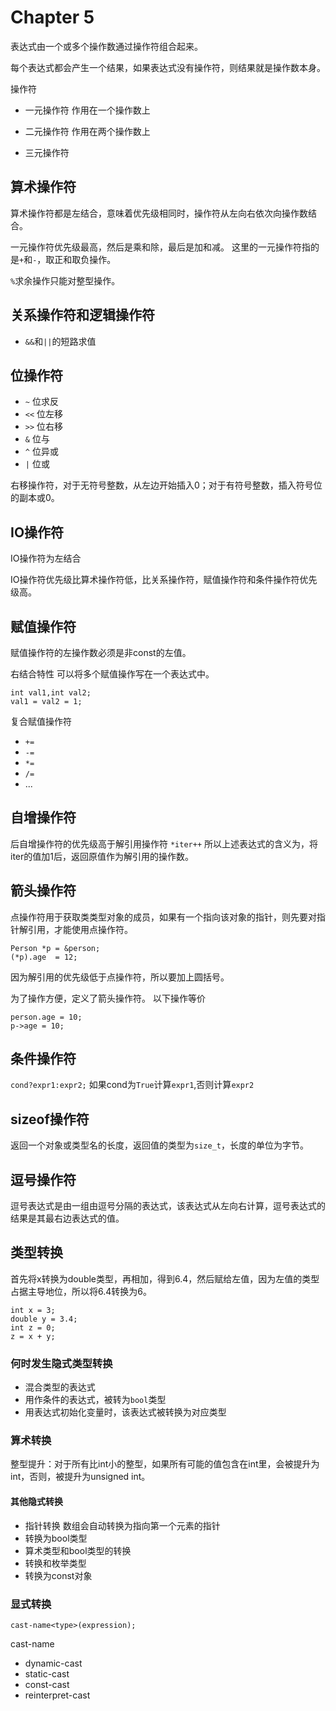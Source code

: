 # Chapter 5

表达式由一个或多个操作数通过操作符组合起来。

每个表达式都会产生一个结果，如果表达式没有操作符，则结果就是操作数本身。

操作符
+ 一元操作符
作用在一个操作数上

+ 二元操作符
作用在两个操作数上

+ 三元操作符

## 算术操作符

算术操作符都是左结合，意味着优先级相同时，操作符从左向右依次向操作数结合。

一元操作符优先级最高，然后是乘和除，最后是加和减。
这里的一元操作符指的是`+`和`-`，取正和取负操作。

`%`求余操作只能对整型操作。

## 关系操作符和逻辑操作符

+ `&&`和`||`的短路求值

## 位操作符

+ `~`   位求反
+ `<<`  位左移
+ `>>`  位右移
+ `&`   位与
+ `^`   位异或
+ `|`   位或

右移操作符，对于无符号整数，从左边开始插入0；对于有符号整数，插入符号位的副本或0。

## IO操作符

IO操作符为左结合

IO操作符优先级比算术操作符低，比关系操作符，赋值操作符和条件操作符优先级高。

## 赋值操作符

赋值操作符的左操作数必须是非const的左值。

右结合特性
可以将多个赋值操作写在一个表达式中。

```
int val1,int val2;
val1 = val2 = 1;
```

复合赋值操作符
+ `+=`
+ `-=`
+ `*=`
+ `/=`
+ ...


## 自增操作符

后自增操作符的优先级高于解引用操作符
`*iter++`
所以上述表达式的含义为，将iter的值加1后，返回原值作为解引用的操作数。

## 箭头操作符

点操作符用于获取类类型对象的成员，如果有一个指向该对象的指针，则先要对指针解引用，才能使用点操作符。

```
Person *p = &person;
(*p).age  = 12;
```
因为解引用的优先级低于点操作符，所以要加上圆括号。

为了操作方便，定义了箭头操作符。
以下操作等价
```
person.age = 10;
p->age = 10;
```

## 条件操作符

`cond?expr1:expr2;`
如果cond为`True`计算`expr1`,否则计算`expr2`

## sizeof操作符

返回一个对象或类型名的长度，返回值的类型为`size_t`，长度的单位为字节。

## 逗号操作符

逗号表达式是由一组由逗号分隔的表达式，该表达式从左向右计算，逗号表达式的结果是其最右边表达式的值。

## 类型转换

首先将x转换为double类型，再相加，得到6.4，然后赋给左值，因为左值的类型占据主导地位，所以将6.4转换为6。 
```
int x = 3;
double y = 3.4;
int z = 0;
z = x + y;
```

### 何时发生隐式类型转换

+ 混合类型的表达式
+ 用作条件的表达式，被转为`bool`类型
+ 用表达式初始化变量时，该表达式被转换为对应类型

### 算术转换

整型提升：对于所有比int小的整型，如果所有可能的值包含在int里，会被提升为int，否则，被提升为unsigned int。

#### 其他隐式转换

+ 指针转换
数组会自动转换为指向第一个元素的指针
+ 转换为bool类型
+ 算术类型和bool类型的转换
+ 转换和枚举类型
+ 转换为const对象

### 显式转换

`cast-name<type>(expression);`

cast-name
+ dynamic-cast
+ static-cast
+ const-cast
+ reinterpret-cast

